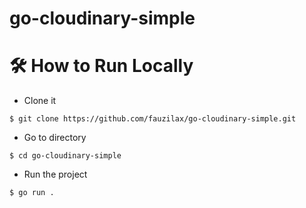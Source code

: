 # go-cloudinary-simple

# 🛠️ How to Run Locally

- Clone it

```
$ git clone https://github.com/fauzilax/go-cloudinary-simple.git
```

- Go to directory

```
$ cd go-cloudinary-simple
```
- Run the project
```
$ go run .
